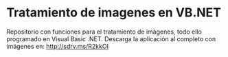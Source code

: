 ﻿Tratamiento de imagenes en VB.NET
=================================

Repositorio con funciones para el tratamiento de imágenes, todo ello programado en Visual Basic .NET. 
Descarga la aplicación al completo con imágenes en: 
http://sdrv.ms/R2kkOI